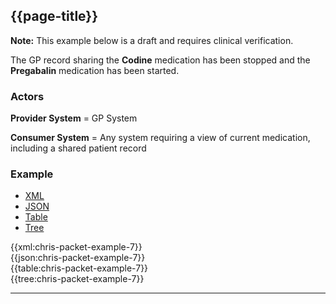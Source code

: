 <a name="example7"></a>
## {{page-title}}

<div class="nhsd-a-box nhsd-a-box--bg-light-blue nhsd-!t-margin-bottom-6 nhsd-t-body"><strong>Note:</strong> This example below is a draft and requires clinical verification.</div>

The GP record sharing the **Codine** medication has been stopped and the **Pregabalin** medication has been started.

### Actors

**Provider System** = GP System

**Consumer System** = Any system requiring a view of current medication, including a shared patient record

### Example

<!--// start of code snippet -->
<div>
    <ul class="nav nav-tabs" role="tablist">
      <li role="presentation" class="active">
        <a href="#xml-7" aria-controls="xml" role="tab" data-toggle="tab">XML</a>
      </li>
      <li role="presentation">
        <a href="#json-7" aria-controls="json" role="tab" data-toggle="tab">JSON</a>
      </li>
        <li role="presentation">
        <a href="#table-7" aria-controls="table" role="tab" data-toggle="tab">Table</a>
      </li>
      <li role="presentation">
        <a href="#tree-7" aria-controls="tree" role="tab" data-toggle="tab">Tree</a>
      </li>
  </ul>
  <!-- Tab panes -->
  <div class="tab-content snippet">
    <div role="tabpanel" class="tab-pane active" id="xml-7">
      {{xml:chris-packet-example-7}}
    </div>
    <div role="tabpanel" class="tab-pane" id="json-7">
      {{json:chris-packet-example-7}}
    </div>
    <div role="tabpanel" class="tab-pane" id="table-7">
      {{table:chris-packet-example-7}}
    </div>
    <div role="tabpanel" class="tab-pane" id="tree-7">
      {{tree:chris-packet-example-7}}
    </div>
  </div>
</div>
<!--// end of code snippet -->

---
